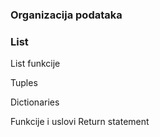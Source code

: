 



### Organizacija podataka

### List

List funkcije

Tuples

Dictionaries


Funkcije i uslovi
Return statement